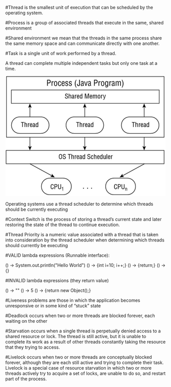 
#Thread 
is the smallest unit of execution that can be scheduled by the operating system.

#Process 
is a group of associated threads that execute in the same, shared environment

#Shared environment 
we mean that the threads in the same process share the same memory space and can communicate directly with one another.

#Task 
is a single unit of work performed by a thread.

A thread can complete multiple independent tasks but only one task at a time.

![Process](process.png)

Operating systems use a thread scheduler to determine which threads should be currently executing

#Context Switch 
is the process of storing a thread’s current state and later restoring the state of the thread to continue execution.

#Thread Priority 
is a numeric value associated with a thread that is taken into consideration by the thread scheduler when determining which threads should currently be executing

#VALID lambda expressions (Runnable interface):

() -> System.out.println("Hello World")
() -> {int i=10; i++;}
() -> {return;}
() -> {}

#INVALID lambda expressions (they return value)

() -> ""
() -> 5
() -> {return new Object();}

#Liveness problems are those in which the application becomes unresponsive or in some kind of “stuck” state

#Deadlock 
occurs when two or more threads are blocked forever, each waiting on the other

#Starvation 
occurs when a single thread is perpetually denied access to a shared resource or lock. The thread is still active, 
but it is unable to complete its work as a result of other threads constantly taking the resource that they 
trying to access.

#Livelock 
occurs when two or more threads are conceptually blocked forever, although they are each still active and trying 
to complete their task. Livelock is a special case of resource starvation in which two or more threads actively 
try to acquire a set of locks, are unable to do so, and restart part of the process.

